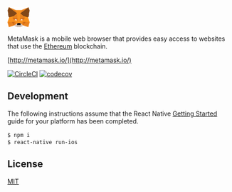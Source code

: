 ![MetaMask logo](logo.png?raw=true)


MetaMask is a mobile web browser that provides easy access to websites that use the [Ethereum](https://ethereum.org/) blockchain.

[http://metamask.io/](http://metamask.io/)

[![CircleCI](https://circleci.com/gh/MetaMask/MetaMask.svg?style=shield)](https://circleci.com/gh/MetaMask/MetaMask)
[![codecov](https://codecov.io/gh/bitpshr/MetaMask/branch/master/graph/badge.svg)](https://codecov.io/gh/bitpshr/MetaMask)

## Development

The following instructions assume that the React Native [Getting Started](https://facebook.github.io/react-native/docs/getting-started.html) guide for your platform has been completed.

```
$ npm i
$ react-native run-ios
```

## License

[MIT](./LICENSE)
